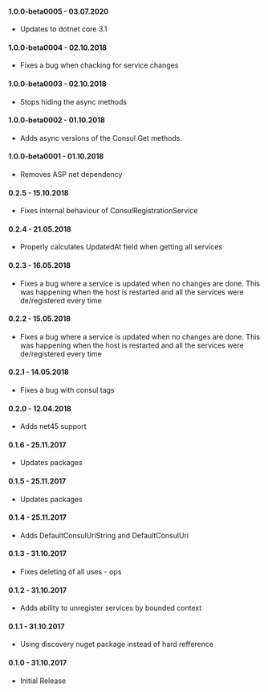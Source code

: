 #### 1.0.0-beta0005 - 03.07.2020
* Updates to dotnet core 3.1

#### 1.0.0-beta0004 - 02.10.2018
* Fixes a bug when chacking for service changes

#### 1.0.0-beta0003 - 02.10.2018
* Stops hiding the async methods

#### 1.0.0-beta0002 - 01.10.2018
* Adds async versions of the Consul Get methods.

#### 1.0.0-beta0001 - 01.10.2018
* Removes ASP net dependency

#### 0.2.5 - 15.10.2018
* Fixes internal behaviour of ConsulRegistrationService

#### 0.2.4 - 21.05.2018
* Properly calculates UpdatedAt field when getting all services

#### 0.2.3 - 16.05.2018
* Fixes a bug where a service is updated when no changes are done. This was happening when the host is restarted and all the services were de/registered every time

#### 0.2.2 - 15.05.2018
* Fixes a bug where a service is updated when no changes are done. This was happening when the host is restarted and all the services were de/registered every time

#### 0.2.1 - 14.05.2018
* Fixes a bug with consul tags

#### 0.2.0 - 12.04.2018
* Adds net45 support

#### 0.1.6 - 25.11.2017
* Updates packages

#### 0.1.5 - 25.11.2017
* Updates packages

#### 0.1.4 - 25.11.2017
* Adds DefaultConsulUriString and DefaultConsulUri

#### 0.1.3 - 31.10.2017
* Fixes deleting of all uses - ops

#### 0.1.2 - 31.10.2017
* Adds ability to unregister services by bounded context

#### 0.1.1 - 31.10.2017
* Using discovery nuget package instead of hard refference

#### 0.1.0 - 31.10.2017
* Initial Release
